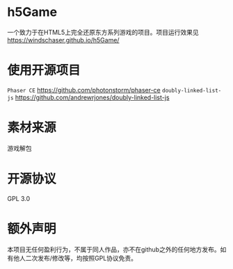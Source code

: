 # h5Game
一个致力于在HTML5上完全还原东方系列游戏的项目。项目运行效果见 https://windschaser.github.io/h5Game/
# 使用开源项目
`Phaser CE` https://github.com/photonstorm/phaser-ce
`doubly-linked-list-js` https://github.com/andrewrjones/doubly-linked-list-js
# 素材来源
游戏解包
# 开源协议
GPL 3.0
# 额外声明
本项目无任何盈利行为，不属于同人作品，亦不在github之外的任何地方发布。如有他人二次发布/修改等，均按照GPL协议免责。
